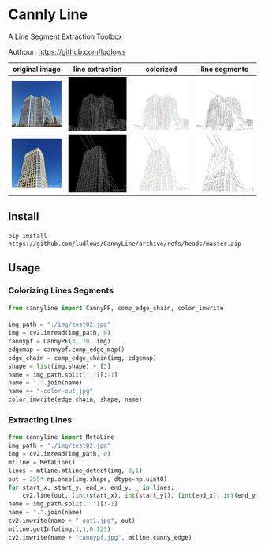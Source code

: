 # Cannly Line

A Line Segment Extraction Toolbox

Authour: https://github.com/ludlows

| original image  | line extraction | colorized | line segments |
| :-------------: | :-------------: | :-------------: | :-------------: |
| ![test01](./img/test01.jpg)   | ![test01cannypf](./img/test01cannypf.jpg)   | ![test01-color-out](./img/test01-color-out.jpg) |  ![test01-out1](./img/test01-out1.jpg)|
| ![test02](./img/test02.jpg)   | ![test02cannypf](./img/test02cannypf.jpg)   | ![test02-color-out](./img/test02-color-out.jpg) |  ![test02-out1](./img/test02-out1.jpg)|

## Install

```
pip install https://github.com/ludlows/CannyLine/archive/refs/heads/master.zip
```

## Usage

### Colorizing Lines Segments

```python
from cannyline import CannyPF, comp_edge_chain, color_imwrite

img_path = "./img/test02.jpg"
img = cv2.imread(img_path, 0)
cannypf = CannyPF(3, 70, img)
edgemap = cannypf.comp_edge_map()
edge_chain = comp_edge_chain(img, edgemap)
shape = list(img.shape) + [3]
name = img_path.split(".")[:-1]
name = ".".join(name)
name += "-color-out.jpg"
color_imwrite(edge_chain, shape, name)
```

### Extracting Lines

```python
from cannyline import MetaLine
img_path = "./img/test02.jpg"
img = cv2.imread(img_path, 0)
mtline = MetaLine()
lines = mtline.mtline_detect(img, 8,1)
out = 255* np.ones(img.shape, dtype=np.uint8)
for start_x, start_y, end_x, end_y, _ in lines:
    cv2.line(out, (int(start_x), int(start_y)), (int(end_x), int(end_y)), (0,0,0),thickness=1, lineType=cv2.LINE_AA)
name = img_path.split(".")[:-1]
name = ".".join(name)
cv2.imwrite(name + "-out1.jpg", out)
mtline.getInfo(img,1,1,0.125)
cv2.imwrite(name + "cannypf.jpg", mtline.canny_edge)
```
